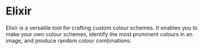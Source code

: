 # Elixir

Elixir is a versatile tool for crafting custom colour schemes. It enables you to make your own colour schemes, identify the most prominent colours in an image, and produce random colour combinations.